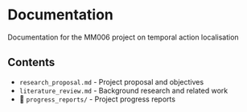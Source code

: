 # Documentation

Documentation for the MM006 project on temporal action localisation

## Contents

- `research_proposal.md` - Project proposal and objectives
- `literature_review.md` - Background research and related work
- 📁 `progress_reports/` - Project progress reports